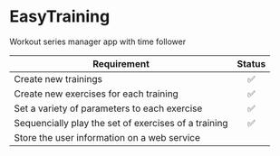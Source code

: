 # EasyTraining
Workout series manager app with time follower

| Requirement | Status |
|-------------|:-----------:|
| Create new trainings | :white_check_mark: |
| Create new exercises for each training | :white_check_mark: |
| Set a variety of parameters to each exercise | :white_check_mark: |
| Sequencially play the set of exercises of a training | :white_check_mark: |
| Store the user information on a web service | |
